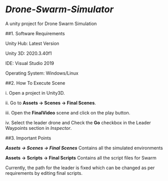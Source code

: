 # *Drone-Swarm-Simulator*
A unity project for Drone Swarm Simulation

##1. Software Requirements

Unity Hub: Latest Version

Unity 3D: 2020.3.40f1

IDE: Visual Studio 2019

Operating System: Windows/Linux

##2. How To Execute Scene 

i. Open a project in Unity3D.

ii. Go to **Assets -> Scenes -> Final Scenes**.

iii. Open the **FinalVideo** scene and click on the play button.

iv. Select the leader drone and Check the **Go**  checkbox in the Leader Waypoints section in _Inspector_.

##3. Important Points 


***Assets -> Scenes -> Final Scenes***  Contains all the simulated environments

**Assets -> Scripts -> Final Scripts**  Contains all the script files for Swarm

Currently, the path for the leader is fixed which can be changed as per requirements by editing final scripts.



